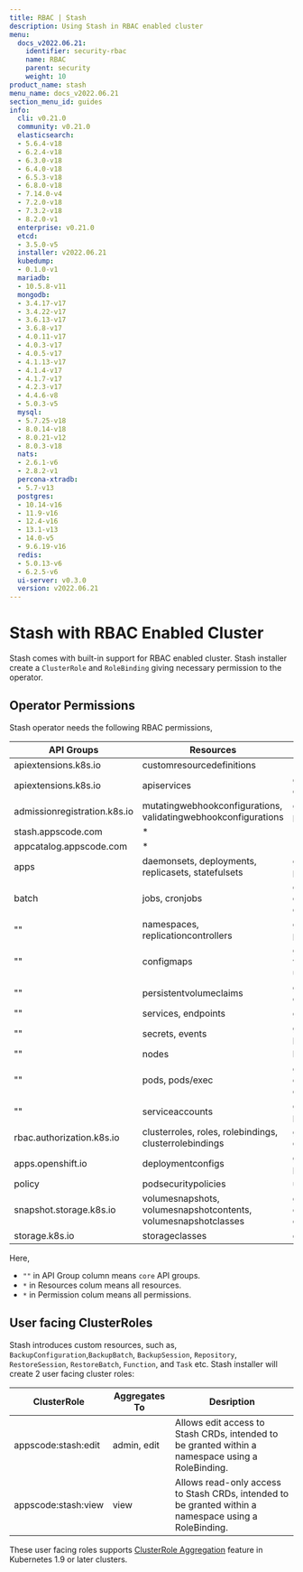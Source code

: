 ```yaml
---
title: RBAC | Stash
description: Using Stash in RBAC enabled cluster
menu:
  docs_v2022.06.21:
    identifier: security-rbac
    name: RBAC
    parent: security
    weight: 10
product_name: stash
menu_name: docs_v2022.06.21
section_menu_id: guides
info:
  cli: v0.21.0
  community: v0.21.0
  elasticsearch:
  - 5.6.4-v18
  - 6.2.4-v18
  - 6.3.0-v18
  - 6.4.0-v18
  - 6.5.3-v18
  - 6.8.0-v18
  - 7.14.0-v4
  - 7.2.0-v18
  - 7.3.2-v18
  - 8.2.0-v1
  enterprise: v0.21.0
  etcd:
  - 3.5.0-v5
  installer: v2022.06.21
  kubedump:
  - 0.1.0-v1
  mariadb:
  - 10.5.8-v11
  mongodb:
  - 3.4.17-v17
  - 3.4.22-v17
  - 3.6.13-v17
  - 3.6.8-v17
  - 4.0.11-v17
  - 4.0.3-v17
  - 4.0.5-v17
  - 4.1.13-v17
  - 4.1.4-v17
  - 4.1.7-v17
  - 4.2.3-v17
  - 4.4.6-v8
  - 5.0.3-v5
  mysql:
  - 5.7.25-v18
  - 8.0.14-v18
  - 8.0.21-v12
  - 8.0.3-v18
  nats:
  - 2.6.1-v6
  - 2.8.2-v1
  percona-xtradb:
  - 5.7-v13
  postgres:
  - 10.14-v16
  - 11.9-v16
  - 12.4-v16
  - 13.1-v13
  - 14.0-v5
  - 9.6.19-v16
  redis:
  - 5.0.13-v6
  - 6.2.5-v6
  ui-server: v0.3.0
  version: v2022.06.21
---
```


# Stash with RBAC Enabled Cluster

Stash comes with built-in support for RBAC enabled cluster. Stash installer create a `ClusterRole` and `RoleBinding` giving necessary permission to the operator.

## Operator Permissions

Stash operator needs the following RBAC permissions,

| API Groups                   | Resources                                                      | Permissions                                 |
| ---------------------------- | -------------------------------------------------------------- | ------------------------------------------- |
| apiextensions.k8s.io         | customresourcedefinitions                                      | *                                           |
| apiextensions.k8s.io         | apiservices                                                    | get, patch, delete                          |
| admissionregistration.k8s.io | mutatingwebhookconfigurations, validatingwebhookconfigurations | get, list, watch, patch, delete             |
| stash.appscode.com           | *                                                              | *                                           |
| appcatalog.appscode.com      | *                                                              | *                                           |
| apps                         | daemonsets, deployments, replicasets, statefulsets             | get, list, watch, patch                     |
| batch                        | jobs, cronjobs                                                 | get, list, watch, create, patch, delete     |
| ""                           | namespaces, replicationcontrollers                             | get, list, watch, patch                     |
| ""                           | configmaps                                                     | get, list, watch,create, update, delete     |
| ""                           | persistentvolumeclaims                                         | get, list, watch, create, patch             |
| ""                           | services, endpoints                                            | get                                         |
| ""                           | secrets, events                                                | get, list, create, patch                    |
| ""                           | nodes                                                          | list                                        |
| ""                           | pods, pods/exec                                                | get, list, create, delete, deletecollection |
| ""                           | serviceaccounts                                                | get, create, patch, delete                  |
| rbac.authorization.k8s.io    | clusterroles, roles, rolebindings, clusterrolebindings         | get, create, delete, patch                  |
| apps.openshift.io            | deploymentconfigs                                              | get, list, watch, patch                     |
| policy                       | podsecuritypolicies                                            | use                                         |
| snapshot.storage.k8s.io      | volumesnapshots, volumesnapshotcontents, volumesnapshotclasses | get, list, watch, create, patch, delete     |
| storage.k8s.io               | storageclasses                                                 | get                                         |

Here,

- `""` in API Group column means `core` API groups.
- `*` in Resources colum means all resources.
- `*` in Permission colum means all permissions.

## User facing ClusterRoles

Stash introduces custom resources, such as, `BackupConfiguration`,`BackupBatch`, `BackupSession`,  `Repository`, `RestoreSession`, `RestoreBatch`, `Function`, and `Task` etc. Stash installer will create 2 user facing cluster roles:

| ClusterRole         | Aggregates To | Desription                                                                                            |
| ------------------- | ------------- | ----------------------------------------------------------------------------------------------------- |
| appscode:stash:edit | admin, edit   | Allows edit access to Stash CRDs, intended to be granted within a namespace using a RoleBinding.      |
| appscode:stash:view | view          | Allows read-only access to Stash CRDs, intended to be granted within a namespace using a RoleBinding. |

These user facing roles supports [ClusterRole Aggregation](https://kubernetes.io/docs/admin/authorization/rbac/#aggregated-clusterroles) feature in Kubernetes 1.9 or later clusters.

